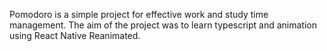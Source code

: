 Pomodoro is a simple project for effective work and study time management. 
The aim of the project was to learn typescript and animation using React Native Reanimated.
